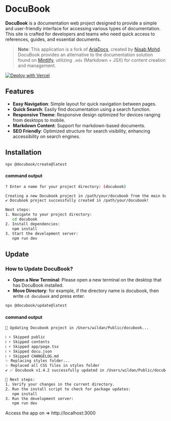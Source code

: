 # DocuBook

**DocuBook** is a documentation web project designed to provide a simple and user-friendly interface for accessing various types of documentation. This site is crafted for developers and teams who need quick access to references, guides, and essential documents.

> **Note**: This application is a fork of [AriaDocs](https://github.com/nisabmohd/Aria-Docs), created by [Nisab Mohd](https://github.com/nisabmohd). DocuBook provides an alternative to the documentation solution found on [Mintlify](https://mintlify.com/), utilizing `.mdx` (Markdown + JSX) for content creation and management.

[![Deploy with Vercel](https://vercel.com/button)](https://vercel.com/import/project?template=https://github.com/mywildancloud/docubook)

## Features

- **Easy Navigation**: Simple layout for quick navigation between pages.
- **Quick Search**: Easily find documentation using a search function.
- **Responsive Theme**: Responsive design optimized for devices ranging from desktops to mobile.
- **Markdown Content**: Support for markdown-based documents.
- **SEO Friendly**: Optimized structure for search visibility, enhancing accessibility on search engines.

## Installation

```bash
npx @docubook/create@latest
```

#### command output

```bash
? Enter a name for your project directory: (docubook)

Creating a new Docubook project in /path/your/docubook from the main branch...
✔ Docubook project successfully created in /path/your/docubook!

Next steps:
1. Navigate to your project directory:
   cd docubook
2. Install dependencies:
   npm install
3. Start the development server:
   npm run dev
```

## Update
### How to Update DocuBook?
- **Open a New Terminal**: Please open a new terminal on the desktop that has DocuBook installed.
- **Move Directory**: for example, if the directory name is docubook, then write `cd docubook` and press enter.

```bash
npx @docubook/update@latest
```

#### command output

```bash
📂 Updating Docubook project in /Users/wildan/Public/docubook...

ℹ ⚡ Skipped public
ℹ ⚡ Skipped contents
ℹ ⚡ Skipped app/page.tsx
ℹ ⚡ Skipped docu.json
ℹ ⚡ Skipped CHANGELOG.md
✨ Replacing styles folder...
✨ Replaced all CSS files in styles folder
✔ ✅ Docubook v1.4.2 successfully updated in /Users/wildan/Public/docubook!

🎯 Next steps:
1. Verify your changes in the current directory.
2. Run the install script to check for package updates:
   npm install
3. Run the development server:
   npm run dev
```

Access the app on => http://localhost:3000
